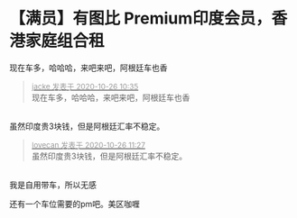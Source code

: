 # 【满员】有图比 Premium印度会员，香港家庭组合租


现在车多，哈哈哈，来吧来吧，阿根廷车也香

<div class="quote"><blockquote><font size="2"><a href="https://www.hostloc.com/forum.php?mod=redirect&amp;goto=findpost&amp;pid=9352852&amp;ptid=758353" target="_blank"><font color="#999999">jacke 发表于 2020-10-26 10:35</font></a></font><br />
现在车多，哈哈哈，来吧来吧，阿根廷车也香</blockquote></div><br />
虽然印度贵3块钱，但是阿根廷汇率不稳定。

<div class="quote"><blockquote><font size="2"><a href="https://www.hostloc.com/forum.php?mod=redirect&amp;goto=findpost&amp;pid=9353176&amp;ptid=758353" target="_blank"><font color="#999999">lovecan 发表于 2020-10-26 11:27</font></a></font><br />
虽然印度贵3块钱，但是阿根廷汇率不稳定。</blockquote></div><br />
我是自用带车，所以无感

还有一个车位需要的pm吧。美区咖喱
